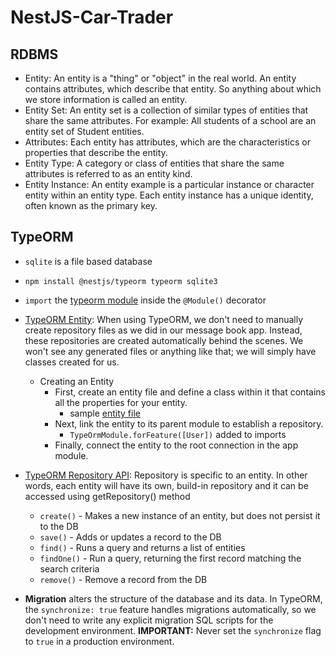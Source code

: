 # NestJS-Car-Trader

## RDBMS

- Entity: An entity is a "thing" or "object" in the real world. An entity contains attributes, which describe that entity. So anything about which we store information is called an entity.
- Entity Set: An entity set is a collection of similar types of entities that share the same attributes. For example: All students of a school are an entity set of Student entities.
- Attributes: Each entity has attributes, which are the characteristics or properties that describe the entity.
- Entity Type: A category or class of entities that share the same attributes is referred to as an entity kind.
- Entity Instance: An entity example is a particular instance or character entity within an entity type. Each entity instance has a unique identity, often known as the primary key.

## TypeORM

- `sqlite` is a file based database
- `npm install @nestjs/typeorm typeorm sqlite3`
- `import` the [typeorm module](src/app.module.ts) inside the `@Module()` decorator
- [TypeORM Entity](4-car-trader-app/screenshots/4-TypeORM-entity.png): When using TypeORM, we don't need to manually create repository files as we did in our message book app. Instead, these repositories are created automatically behind the scenes. We won't see any generated files or anything like that; we will simply have classes created for us.

  - Creating an Entity
    - First, create an entity file and define a class within it that contains all the properties for your entity.
      - sample [entity file](4-car-trader-app/src/users/users.entity.ts)
    - Next, link the entity to its parent module to establish a repository.
      - `TypeOrmModule.forFeature([User])` added to imports
    - Finally, connect the entity to the root connection in the app module.

- [TypeORM Repository API](https://typeorm.io/repository-api): Repository is specific to an entity. In other words, each entity will have its own, build-in repository and it can be accessed using getRepository() method
  - `create()` - Makes a new instance of an entity, but does not persist it to the DB
  - `save()` - Adds or updates a record to the DB
  - `find()` - Runs a query and returns a list of entities
  - `findOne()` - Run a query, returning the first record matching the search criteria
  - `remove()` - Remove a record from the DB
- **Migration** alters the structure of the database and its data. In TypeORM, the `synchronize: true` feature handles migrations automatically, so we don't need to write any explicit migration SQL scripts for the development environment.
  **IMPORTANT:** Never set the `synchronize` flag to `true` in a production environment.
